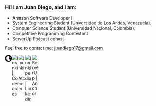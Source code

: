 ### Hi! I am Juan Diego, and I am:

- Amazon Software Developer I
- System Engineering Student (Universidad de Los Andes, Venezuela).
- Compuer Science Student (Universidad Nacional, Colombia).
- Competitive Programming Contestant
- ServerUp Podcast cohost

Feel free to contact me: juandiegp17@gmail.com

[<img align="left" alt="juankipedia.github.io" width="22px" src="https://raw.githubusercontent.com/iconic/open-iconic/master/svg/globe.svg" />][website]
[<img align="left" alt="juanki | Codeforces" width="22px" src="https://cdn.jsdelivr.net/npm/simple-icons@v3/icons/codeforces.svg" />][codeforces]
[<img align="left" alt="juanki | Atcoder" width="22px" src="https://user-images.githubusercontent.com/63050133/151978916-3b2ea906-152e-4e09-b2ed-250c08498b6d.png" />][atcoder]
[<img align="left" alt="juankipedia | LinkedIn" width="22px" src="https://cdn.jsdelivr.net/npm/simple-icons@v3/icons/linkedin.svg" />][linkedin]
[<img align="left" alt="ServerUp | Anchor" width="22px" src="https://cdn.jsdelivr.net/npm/simple-icons@v3/icons/anchor.svg" />][anchor]


[website]: https://juankipedia.github.io
[codeforces]: https://codeforces.com/profile/juanki
[atcoder]: https://atcoder.jp/users/juanki
[linkedin]: https://www.linkedin.com/in/juankipedia/
[anchor]: https://anchor.fm/serverup
